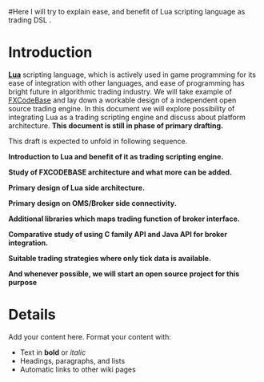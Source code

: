 #Here I will try to explain ease, and benefit of Lua scripting language as trading DSL .

# Introduction #

**[Lua](http://www.lua.org)** scripting language, which is actively used in game programming for its ease of integration with other languages, and ease of programming has bright future in algorithmic trading industry. We will take example of [FXCodeBase](http://fxcodebase.com) and lay down a workable design of a independent open source trading engine. In this document we will explore possibility of integrating Lua as a trading scripting engine and discuss about platform architecture. **This document is still in phase of primary drafting.**

This draft is expected to unfold in following sequence.

**Introduction to Lua and benefit of it as trading scripting engine.**

**Study of FXCODEBASE architecture and what more can be added.**

**Primary design of Lua side architecture.**

**Primary design on OMS/Broker side connectivity.**

**Additional libraries which maps trading function of broker interface.**

**Comparative study of using C family API and Java API for broker integration.**

**Suitable trading strategies where only tick data is available.**

**And whenever possible, we will start an open source project for this purpose**

# Details #


Add your content here.  Format your content with:
  * Text in **bold** or _italic_
  * Headings, paragraphs, and lists
  * Automatic links to other wiki pages